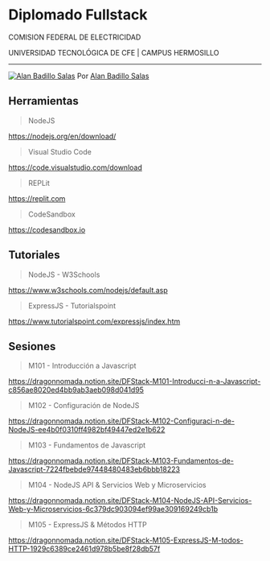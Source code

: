 # Diplomado Fullstack

COMISION FEDERAL DE ELECTRICIDAD 

UNIVERSIDAD TECNOLÓGICA DE CFE | CAMPUS HERMOSILLO

---

[![Alan Badillo Salas](https://avatars.githubusercontent.com/u/79223578?s=40&v=4 "Alan Badillo Salas")](https://github.com/dragonnomada) Por [Alan Badillo Salas](https://github.com/dragonnomada)

## Herramientas

> NodeJS

https://nodejs.org/en/download/

> Visual Studio Code

https://code.visualstudio.com/download

> REPLit

https://replit.com

> CodeSandbox

https://codesandbox.io

## Tutoriales

> NodeJS - W3Schools

https://www.w3schools.com/nodejs/default.asp

> ExpressJS - Tutorialspoint

https://www.tutorialspoint.com/expressjs/index.htm

## Sesiones

> M101 - Introducción a Javascript

https://dragonnomada.notion.site/DFStack-M101-Introducci-n-a-Javascript-c856ae8020ed4bb9ab3aeb098d041d95

> M102 - Configuración de NodeJS

https://dragonnomada.notion.site/DFStack-M102-Configuraci-n-de-NodeJS-ee4b0f0310ff4982bf49447ed2e1b622

> M103 - Fundamentos de Javascript

https://dragonnomada.notion.site/DFStack-M103-Fundamentos-de-Javascript-7224fbebde97448480483eb6bbb18223

> M104 - NodeJS API & Servicios Web y Microservicios

https://dragonnomada.notion.site/DFStack-M104-NodeJS-API-Servicios-Web-y-Microservicios-6c379dc903094ef99ae309169249cb1b

> M105 - ExpressJS & Métodos HTTP

https://dragonnomada.notion.site/DFStack-M105-ExpressJS-M-todos-HTTP-1929c6389ce2461d978b5be8f28db57f
